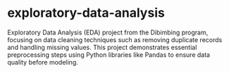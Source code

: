 # exploratory-data-analysis
Exploratory Data Analysis (EDA) project from the Dibimbing program, focusing on data cleaning techniques such as removing duplicate records and handling missing values. This project demonstrates essential preprocessing steps using Python libraries like Pandas to ensure data quality before modeling.
